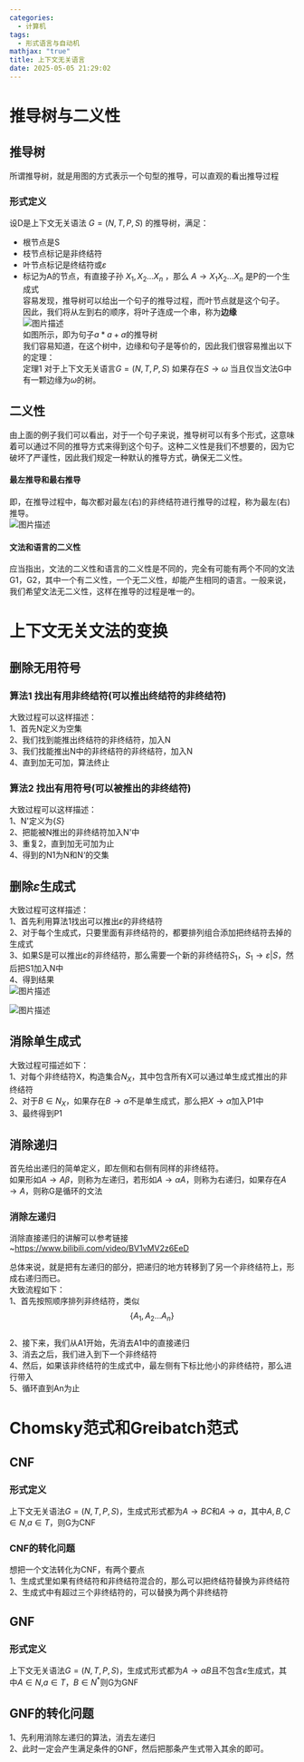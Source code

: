```yaml
---
categories:
  - 计算机
tags:
  - 形式语言与自动机
mathjax: "true"
title: 上下文无关语言
date: 2025-05-05 21:29:02
---
```

# 推导树与二义性  
## 推导树  
所谓推导树，就是用图的方式表示一个句型的推导，可以直观的看出推导过程  

### 形式定义  
设D是上下文无关语法 $G = (N,T,P,S)$ 的推导树，满足：  
- 根节点是S  
- 枝节点标记是非终结符  
- 叶节点标记是终结符或$\varepsilon$  
- 标记为A的节点，有直接子孙   $X_1,X_2...X_n$     ，那么      $A\rightarrow X_1X_2...X_n$      是P的一个生成式  
容易发现，推导树可以给出一个句子的推导过程，而叶节点就是这个句子。  
因此，我们将从左到右的顺序，将叶子连成一个串，称为**边缘**  
![图片描述](/IMG/Pasted%20image%2020250506100017.png)  
如图所示，即为句子$a*a+a$的推导树  
我们容易知道，在这个树中，边缘和句子是等价的，因此我们很容易推出以下的定理：  
定理1 对于上下文无关语言$G = (N,T,P,S)$ 如果存在$S\rightarrow \omega$ 当且仅当文法G中有一颗边缘为$\omega$的树。  
## 二义性  
由上面的例子我们可以看出，对于一个句子来说，推导树可以有多个形式，这意味着可以通过不同的推导方式来得到这个句子。这种二义性是我们不想要的，因为它破坏了严谨性，因此我们规定一种默认的推导方式，确保无二义性。  
#### 最左推导和最右推导  
即，在推导过程中，每次都对最左(右)的非终结符进行推导的过程，称为最左(右)推导。  
![图片描述](/IMG/Pasted%20image%2020250506101651.png)  
#### 文法和语言的二义性  
应当指出，文法的二义性和语言的二义性是不同的，完全有可能有两个不同的文法G1，G2，其中一个有二义性，一个无二义性，却能产生相同的语言。一般来说，我们希望文法无二义性，这样在推导的过程是唯一的。  


# 上下文无关文法的变换  

## 删除无用符号  

### 算法1 找出有用非终结符(可以推出终结符的非终结符)  

大致过程可以这样描述：  
1、首先N定义为空集  
2、我们找到能推出终结符的非终结符，加入N  
3、我们找能推出N中的非终结符的非终结符，加入N  
4、直到加无可加，算法终止  

### 算法2 找出有用符号(可以被推出的非终结符)  
大致过程可以这样描述：  
1、N'定义为$\{S\}$  
2、把能被N推出的非终结符加入N'中  
3、重复2，直到加无可加为止  
4、得到的N1为N和N‘的交集  

## 删除$\varepsilon$生成式  
大致过程可这样描述：  
1、首先利用算法1找出可以推出$\varepsilon$的非终结符  
2、对于每个生成式，只要里面有非终结符的，都要排列组合添加把终结符去掉的生成式  
3、如果S是可以推出$\varepsilon$的非终结符，那么需要一个新的非终结符$S_1$，$S_1\rightarrow\varepsilon |S$，然后把S1加入N中  
4、得到结果  
![图片描述](/IMG/Pasted%20image%2020250506113148.png)  

![图片描述](/IMG/Pasted%20image%2020250506113202.png)  
## 消除单生成式  
大致过程可描述如下：  
1、对每个非终结符X，构造集合$N_X$，其中包含所有X可以通过单生成式推出的非终结符  
2、对于$B\in N_X$，如果存在$B\rightarrow \alpha$不是单生成式，那么把$X\rightarrow \alpha$加入P1中  
3、最终得到P1  

## 消除递归  
首先给出递归的简单定义，即左侧和右侧有同样的非终结符。  
如果形如$A\rightarrow A\beta$，则称为左递归，若形如$A\rightarrow \alpha A$，则称为右递归，如果存在$A\rightarrow A$，则称G是循环的文法  

### 消除左递归  
消除直接递归的讲解可以参考链接~https://www.bilibili.com/video/BV1vMV2z6EeD  

总体来说，就是把有左递归的部分，把递归的地方转移到了另一个非终结符上，形成右递归而已。  
大致流程如下：  
1、首先按照顺序排列非终结符，类似$$\{A_1,A_2...A_n\}$$  
2、接下来，我们从A1开始，先消去A1中的直接递归  
3、消去之后，我们进入到下一个非终结符  
4、然后，如果该非终结符的生成式中，最左侧有下标比他小的非终结符，那么进行带入  
5、循环直到An为止  

# Chomsky范式和Greibatch范式  
## CNF  

### 形式定义  
上下文无关语法$G = (N,T,P,S)$，生成式形式都为$A\rightarrow BC$和$A\rightarrow a$，其中$A,B,C\in N$,$a\in T$，则G为CNF  

### CNF的转化问题  
想把一个文法转化为CNF，有两个要点  
1、生成式里如果有终结符和非终结符混合的，那么可以把终结符替换为非终结符  
2、生成式中有超过三个非终结符的，可以替换为两个非终结符  

## GNF  

### 形式定义  
上下文无关语法$G = (N,T,P,S)$，生成式形式都为$A\rightarrow \alpha B$且不包含$\varepsilon$生成式，其中$A\in N$,$a\in T$，$B \in N^*$则G为GNF  

## GNF的转化问题  
1、先利用消除左递归的算法，消去左递归  
2、此时一定会产生满足条件的GNF，然后把那条产生式带入其余的即可。  
